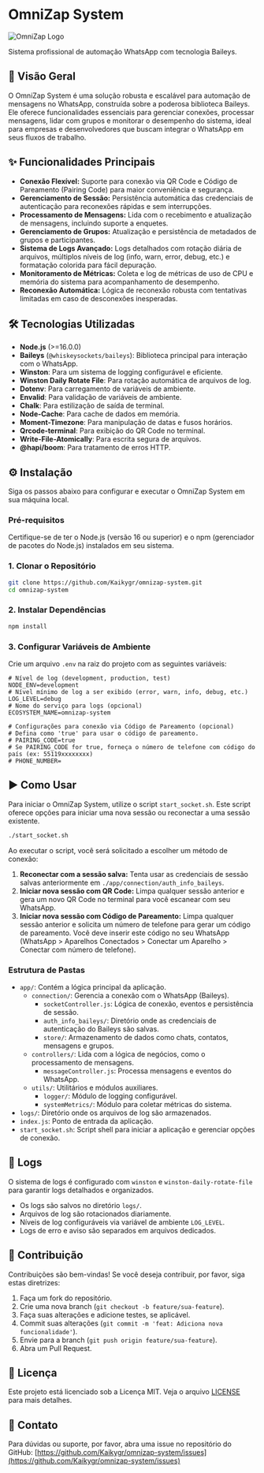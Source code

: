 # OmniZap System

![OmniZap Logo](https://via.placeholder.com/150) <!-- Placeholder for a logo, replace with actual logo if available -->

Sistema profissional de automação WhatsApp com tecnologia Baileys.

## 🚀 Visão Geral

O OmniZap System é uma solução robusta e escalável para automação de mensagens no WhatsApp, construída sobre a poderosa biblioteca Baileys. Ele oferece funcionalidades essenciais para gerenciar conexões, processar mensagens, lidar com grupos e monitorar o desempenho do sistema, ideal para empresas e desenvolvedores que buscam integrar o WhatsApp em seus fluxos de trabalho.

## ✨ Funcionalidades Principais

*   **Conexão Flexível:** Suporte para conexão via QR Code e Código de Pareamento (Pairing Code) para maior conveniência e segurança.
*   **Gerenciamento de Sessão:** Persistência automática das credenciais de autenticação para reconexões rápidas e sem interrupções.
*   **Processamento de Mensagens:** Lida com o recebimento e atualização de mensagens, incluindo suporte a enquetes.
*   **Gerenciamento de Grupos:** Atualização e persistência de metadados de grupos e participantes.
*   **Sistema de Logs Avançado:** Logs detalhados com rotação diária de arquivos, múltiplos níveis de log (info, warn, error, debug, etc.) e formatação colorida para fácil depuração.
*   **Monitoramento de Métricas:** Coleta e log de métricas de uso de CPU e memória do sistema para acompanhamento de desempenho.
*   **Reconexão Automática:** Lógica de reconexão robusta com tentativas limitadas em caso de desconexões inesperadas.

## 🛠️ Tecnologias Utilizadas

*   **Node.js** (>=16.0.0)
*   **Baileys** (`@whiskeysockets/baileys`): Biblioteca principal para interação com o WhatsApp.
*   **Winston**: Para um sistema de logging configurável e eficiente.
*   **Winston Daily Rotate File**: Para rotação automática de arquivos de log.
*   **Dotenv**: Para carregamento de variáveis de ambiente.
*   **Envalid**: Para validação de variáveis de ambiente.
*   **Chalk**: Para estilização de saída de terminal.
*   **Node-Cache**: Para cache de dados em memória.
*   **Moment-Timezone**: Para manipulação de datas e fusos horários.
*   **Qrcode-terminal**: Para exibição do QR Code no terminal.
*   **Write-File-Atomically**: Para escrita segura de arquivos.
*   **@hapi/boom**: Para tratamento de erros HTTP.

## ⚙️ Instalação

Siga os passos abaixo para configurar e executar o OmniZap System em sua máquina local.

### Pré-requisitos

Certifique-se de ter o Node.js (versão 16 ou superior) e o npm (gerenciador de pacotes do Node.js) instalados em seu sistema.

### 1. Clonar o Repositório

```bash
git clone https://github.com/Kaikygr/omnizap-system.git
cd omnizap-system
```

### 2. Instalar Dependências

```bash
npm install
```

### 3. Configurar Variáveis de Ambiente

Crie um arquivo `.env` na raiz do projeto com as seguintes variáveis:

```dotenv
# Nível de log (development, production, test)
NODE_ENV=development
# Nível mínimo de log a ser exibido (error, warn, info, debug, etc.)
LOG_LEVEL=debug
# Nome do serviço para logs (opcional)
ECOSYSTEM_NAME=omnizap-system

# Configurações para conexão via Código de Pareamento (opcional)
# Defina como 'true' para usar o código de pareamento.
# PAIRING_CODE=true
# Se PAIRING_CODE for true, forneça o número de telefone com código do país (ex: 55119xxxxxxxx)
# PHONE_NUMBER=
```

## ▶️ Como Usar

Para iniciar o OmniZap System, utilize o script `start_socket.sh`. Este script oferece opções para iniciar uma nova sessão ou reconectar a uma sessão existente.

```bash
./start_socket.sh
```

Ao executar o script, você será solicitado a escolher um método de conexão:

1.  **Reconectar com a sessão salva:** Tenta usar as credenciais de sessão salvas anteriormente em `./app/connection/auth_info_baileys`.
2.  **Iniciar nova sessão com QR Code:** Limpa qualquer sessão anterior e gera um novo QR Code no terminal para você escanear com seu WhatsApp.
3.  **Iniciar nova sessão com Código de Pareamento:** Limpa qualquer sessão anterior e solicita um número de telefone para gerar um código de pareamento. Você deve inserir este código no seu WhatsApp (WhatsApp > Aparelhos Conectados > Conectar um Aparelho > Conectar com número de telefone).

### Estrutura de Pastas

*   `app/`: Contém a lógica principal da aplicação.
    *   `connection/`: Gerencia a conexão com o WhatsApp (Baileys).
        *   `socketController.js`: Lógica de conexão, eventos e persistência de sessão.
        *   `auth_info_baileys/`: Diretório onde as credenciais de autenticação do Baileys são salvas.
        *   `store/`: Armazenamento de dados como chats, contatos, mensagens e grupos.
    *   `controllers/`: Lida com a lógica de negócios, como o processamento de mensagens.
        *   `messageController.js`: Processa mensagens e eventos do WhatsApp.
    *   `utils/`: Utilitários e módulos auxiliares.
        *   `logger/`: Módulo de logging configurável.
        *   `systemMetrics/`: Módulo para coletar métricas do sistema.
*   `logs/`: Diretório onde os arquivos de log são armazenados.
*   `index.js`: Ponto de entrada da aplicação.
*   `start_socket.sh`: Script shell para iniciar a aplicação e gerenciar opções de conexão.

## 📝 Logs

O sistema de logs é configurado com `winston` e `winston-daily-rotate-file` para garantir logs detalhados e organizados.

*   Os logs são salvos no diretório `logs/`.
*   Arquivos de log são rotacionados diariamente.
*   Níveis de log configuráveis via variável de ambiente `LOG_LEVEL`.
*   Logs de erro e aviso são separados em arquivos dedicados.

## 🤝 Contribuição

Contribuições são bem-vindas! Se você deseja contribuir, por favor, siga estas diretrizes:

1.  Faça um fork do repositório.
2.  Crie uma nova branch (`git checkout -b feature/sua-feature`).
3.  Faça suas alterações e adicione testes, se aplicável.
4.  Commit suas alterações (`git commit -m 'feat: Adiciona nova funcionalidade'`).
5.  Envie para a branch (`git push origin feature/sua-feature`).
6.  Abra um Pull Request.

## 📄 Licença

Este projeto está licenciado sob a Licença MIT. Veja o arquivo [LICENSE](LICENSE) para mais detalhes.

## 📧 Contato

Para dúvidas ou suporte, por favor, abra uma issue no repositório do GitHub:
[https://github.com/Kaikygr/omnizap-system/issues](https://github.com/Kaikygr/omnizap-system/issues)

